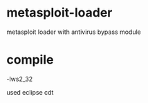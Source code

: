 # metasploit-loader
metasploit loader with antivirus bypass module

# compile
-lws2_32

used eclipse cdt
